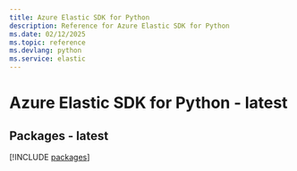 ```yaml
---
title: Azure Elastic SDK for Python
description: Reference for Azure Elastic SDK for Python
ms.date: 02/12/2025
ms.topic: reference
ms.devlang: python
ms.service: elastic
---
```

# Azure Elastic SDK for Python - latest
## Packages - latest
[!INCLUDE [packages](elastic-index.md)]